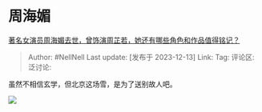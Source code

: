 # 周海媚
[著名女演员周海媚去世，曾饰演周芷若，她还有哪些角色和作品值得铭记？](https://www.zhihu.com/question/634561534/answer/3323520657)

> Author: #NellNell
> Last update: [发布于 2023-12-13]
> Link:
> Tag:
> 评论区:
> 泛讨论:
  
虽然不相信玄学，但北京这场雪，是为了送别故人吧。

![](https://picx.zhimg.com/80/v2-b2f80d9230d65ef98f98baa9538748e2_1440w.webp?source=2c26e567)
